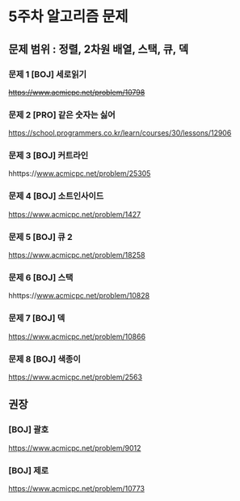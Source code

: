 # 5주차 알고리즘 문제
## 문제 범위 : 정렬, 2차원 배열, 스택, 큐, 덱
### 문제 1 [BOJ] 세로읽기
~~https://www.acmicpc.net/problem/10798~~ 
### 문제 2 [PRO] 같은 숫자는 싫어
https://school.programmers.co.kr/learn/courses/30/lessons/12906 
### 문제 3 [BOJ] 커트라인
hhttps://www.acmicpc.net/problem/25305 
### 문제 4 [BOJ] 소트인사이드
https://www.acmicpc.net/problem/1427 
### 문제 5 [BOJ] 큐 2
https://www.acmicpc.net/problem/18258 
### 문제 6 [BOJ] 스택
hhttps://www.acmicpc.net/problem/10828 
### 문제 7 [BOJ] 덱
https://www.acmicpc.net/problem/10866 
### 문제 8 [BOJ] 색종이
https://www.acmicpc.net/problem/2563 

## 권장
### [BOJ] 괄호
https://www.acmicpc.net/problem/9012 
### [BOJ] 제로
https://www.acmicpc.net/problem/10773  